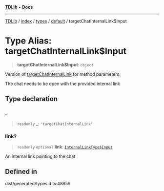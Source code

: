 [**TDLib**](../../../../../../README.md) • **Docs**

***

[TDLib](../../../../../../modules.md) / [index](../../../../../README.md) / [types](../../../README.md) / [default](../README.md) / targetChatInternalLink$Input

# Type Alias: targetChatInternalLink$Input

> **targetChatInternalLink$Input**: `object`

Version of [targetChatInternalLink](targetChatInternalLink.md) for method parameters.

The chat needs to be open with the provided internal link

## Type declaration

### \_

> `readonly` **\_**: `"targetChatInternalLink"`

### link?

> `readonly` `optional` **link**: [`InternalLinkType$Input`](InternalLinkType$Input.md)

An internal link pointing to the chat

## Defined in

dist/generated/types.d.ts:48856
